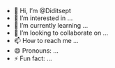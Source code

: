 - 👋 Hi, I’m @Diditsept
- 👀 I’m interested in ...
- 🌱 I’m currently learning ...
- 💞️ I’m looking to collaborate on ...
- 📫 How to reach me ...
- 😄 Pronouns: ...
- ⚡ Fun fact: ...

<!---
Diditsept/Diditsept is a ✨ special ✨ repository because its `README.md` (this file) appears on your GitHub profile.
You can click the Preview link to take a look at your changes.
--->
